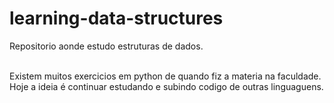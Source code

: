 # learning-data-structures
<p>Repositorio aonde estudo estruturas de dados.</p>
<br>Existem muitos exercicios em python de quando fiz a materia na faculdade.
<br>Hoje a ideia é continuar estudando e subindo codigo de outras linguaguens. 
